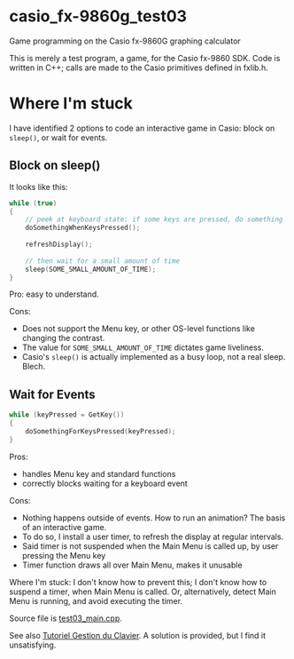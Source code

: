 # casio_fx-9860g_test03
Game programming on the Casio fx-9860G graphing calculator

This is merely a test program, a game, for the Casio fx-9860 SDK.
Code is written in C++; calls are made to the Casio primitives defined in fxlib.h.

# Where I'm stuck
I have identified 2 options to code an interactive game in Casio: block on `sleep()`, or wait for events.

## Block on sleep()
It looks like this:

```C
while (true)
{
	// peek at keyboard state: if some keys are pressed, do something
	doSomethingWhenKeysPressed();
	
	refreshDisplay();
	
	// then wait for a small amount of time 
	sleep(SOME_SMALL_AMOUNT_OF_TIME);
}
```

Pro: easy to understand.

Cons:
* Does not support the Menu key, or other OS-level functions like changing the contrast.
* The value for `SOME_SMALL_AMOUNT_OF_TIME` dictates game liveliness.
* Casio's `sleep()` is actually implemented as a busy loop, not a real sleep. Blech.

## Wait for Events
```C
while (keyPressed = GetKey())
{
	doSomethingForKeysPressed(keyPressed);
}
```

Pros:
* handles Menu key and standard functions
* correctly blocks waiting for a keyboard event

Cons:
* Nothing happens outside of events. How to run an animation? The basis of an interactive game. 
* To do so, I install a user timer, to refresh the display at regular intervals.
* Said timer is not suspended when the Main Menu is called up, by user pressing the Menu key
* Timer function draws all over Main Menu, makes it unusable

Where I'm stuck: I don't know how to prevent this; I don't know how to suspend a timer, when Main Menu is called.
Or, alternatively, detect Main Menu is running, and avoid executing the timer.

Source file is [test03_main.cpp](../tree/master/src/test03_main.cpp).

See also [Tutoriel Gestion du Clavier](https://www.planet-casio.com/Fr/forums/topic14175-5-tutoriel-la-gestion-du-clavier-en-c.html).
A solution is provided, but I find it unsatisfying.
